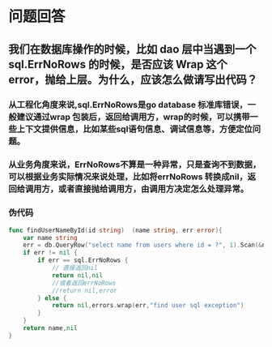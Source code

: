 # 问题回答
 ## 我们在数据库操作的时候，比如 dao 层中当遇到一个 sql.ErrNoRows 的时候，是否应该 Wrap 这个 error，抛给上层。为什么，应该怎么做请写出代码？
 ### 从工程化角度来说,sql.ErrNoRows是go database 标准库错误，一般建议通过wrap 包装后，返回给调用方，wrap的时候，可以携带一些上下文提供信息，比如某些sql语句信息、调试信息等，方便定位问题。
 ### 从业务角度来说，ErrNoRows不算是一种异常，只是查询不到数据，可以根据业务实际情况来说处理，比如将errNoRows 转换成nil，返回给调用方，或者直接抛给调用方，由调用方决定怎么处理异常。
### 伪代码
``` go
func findUserNameById(id string)  (name string, err error){
    var name string
    err = db.QueryRow("select name from users where id = ?", 1).Scan(&name)
    if err != nil {
        if err == sql.ErrNoRows {
            // 直接返回nil
            return nil,nil
            //或者返回errNoRows
            //return nil,error
        } else {
            return nil,errors.wrap(err,"find user sql exception")
        }
    }
    return name,nil
}
```
